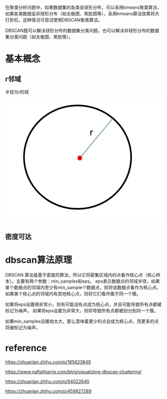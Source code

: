 



在聚类分析问题中，如果数据集的各类呈球形分布，可以采用kmeans聚类算法，如果各类数据呈非球形分布（如太极图、笑脸图等），采用kmeans算法效果将大打折扣，这种情况可尝试使用DBSCAN聚类算法。

DBSCAN既可以解决球形分布的数据集分类问题，也可以解决非球形分布的数据集分类问题（如太极图、笑脸等）。

# 基本概念

## r邻域

半径为r的球

![](image/v2-6d3f634b73af64ba63d21f3c1b502577_r.jpg)

## 密度可达



# dbscan算法原理



DBSCAN 算法是基于密度的算法，所以它将密集区域内的点看作核心点（核心样本）。主要有两个参数：min_samples和eps。
eps表示数据点的邻域半径，如果某个数据点的邻域内至少有min_sample个数据点，则将该数据点看作为核心点。
如果某个核心点的邻域内有其他核心点，则将它们看作属于同一个簇。

如果将eps设置得非常小，则有可能没有点成为核心点，并且可能导致所有点都被标记为噪声。
如果将eps设置为非常大，则将导致所有点都被划分到同一个簇。

如果min_samples设置地太大，那么意味着更少的点会成为核心点，而更多的点将被标记为噪声。

# reference

https://zhuanlan.zhihu.com/p/185623849

https://www.naftaliharris.com/blog/visualizing-dbscan-clustering/

https://zhuanlan.zhihu.com/p/94022640

https://zhuanlan.zhihu.com/p/459927289